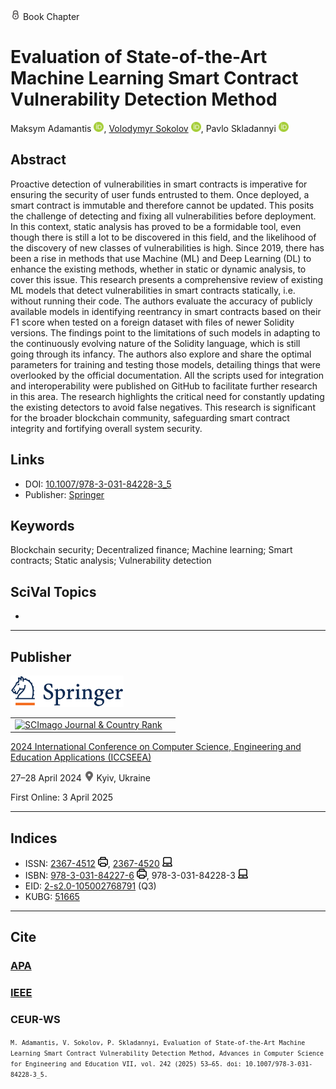 <img src="/icons/lock.svg" width="16" height="16"> Book Chapter

# Evaluation of State-of-the-Art Machine Learning Smart Contract Vulnerability Detection Method

Maksym Adamantis <a href="https://orcid.org/0009-0009-4113-1772" target="_blank"><img src="/icons/orcid.svg" width="16" height="16"></a>,
<a href="/">Volodymyr Sokolov</a> <a href="https://orcid.org/0000-0002-9349-7946" target="_blank"><img src="/icons/orcid.svg" width="16" height="16"></a>,
Pavlo Skladannyi <a href="https://orcid.org/0000-0002-7775-6039" target="_blank"><img src="/icons/orcid.svg" width="16" height="16"></a>

## Abstract
Proactive detection of vulnerabilities in smart contracts is imperative for ensuring the security of user funds entrusted to them. Once deployed, a smart contract is immutable and therefore cannot be updated. This posits the challenge of detecting and fixing all vulnerabilities before deployment. In this context, static analysis has proved to be a formidable tool, even though there is still a lot to be discovered in this field, and the likelihood of the discovery of new classes of vulnerabilities is high. Since 2019, there has been a rise in methods that use Machine (ML) and Deep Learning (DL) to enhance the existing methods, whether in static or dynamic analysis, to cover this issue. This research presents a comprehensive review of existing ML models that detect vulnerabilities in smart contracts statically, i.e. without running their code. The authors evaluate the accuracy of publicly available models in identifying reentrancy in smart contracts based on their F1 score when tested on a foreign dataset with files of newer Solidity versions. The findings point to the limitations of such models in adapting to the continuously evolving nature of the Solidity language, which is still going through its infancy. The authors also explore and share the optimal parameters for training and testing those models, detailing things that were overlooked by the official documentation. All the scripts used for integration and interoperability were published on GitHub to facilitate further research in this area. The research highlights the critical need for constantly updating the existing detectors to avoid false negatives. This research is significant for the broader blockchain community, safeguarding smart contract integrity and fortifying overall system security.

## Links

* DOI: [10.1007/978-3-031-84228-3_5](https://doi.org/10.1007/978-3-031-84228-3_5)
* Publisher: [Springer](https://link.springer.com/chapter/10.1007/978-3-031-84228-3_5)

## Keywords
Blockchain security; Decentralized finance; Machine learning; Smart contracts; Static analysis; Vulnerability detection

## SciVal Topics
-

***
## Publisher

<img src="/icons/springer.svg" height="50">

<table>
<tr>
<td>
<a href="https://www.scimagojr.com/journalsearch.php?q=21100975545&amp;tip=sid&amp;exact=no" title="SCImago Journal &amp; Country Rank"><img border="0" src="https://www.scimagojr.com/journal_img.php?id=21100975545" alt="SCImago Journal &amp; Country Rank"  /></a>
</td>
<td style="text-align: left;">
<span class="__dimensions_badge_embed__" data-doi="10.1007/978-3-031-84228-3_5" data-hide-zero-citations="true"></span><script async src="https://badge.dimensions.ai/badge.js" charset="utf-8"></script>
</td>
</tr>
</table>

[2024 International Conference on Computer Science, Engineering and Education Applications (ICCSEEA)](https://link.springer.com/book/10.1007/978-3-031-84228-3)

27–28 April 2024 <img src="/icons/location-pin.svg" width="16" height="16"> Kyiv, Ukraine

First Online: 3 April 2025

***
## Indices

* ISSN: [2367-4512](https://portal.issn.org/resource/ISSN/2367-4512) <img src="/icons/print.svg" width="16" height="16">, [2367-4520](https://portal.issn.org/resource/ISSN/2367-4520) <img src="/icons/online.svg" width="16" height="16">
* ISBN: [978-3-031-84227-6](https://isbnsearch.org/isbn/978-3-031-84227-6) <img src="/icons/print.svg" width="16" height="16">, 978-3-031-84228-3 <img src="/icons/online.svg" width="16" height="16">
* EID: [2-s2.0-105002768791](http://www.scopus.com/record/display.url?origin=inward&eid=2-s2.0-105002768791) (Q3)
* KUBG: [51665](http://elibrary.kubg.edu.ua/id/eprint/51665/)

***
## Cite

### [APA](https://citation.crosscite.org/format?doi=10.1007/978-3-031-84228-3_5&style=apa&lang=en-US)

### [IEEE](https://citation.crosscite.org/format?doi=10.1007/978-3-031-84228-3_5&style=ieee&lang=en-US)

### CEUR-WS

<small>`M. Adamantis, V. Sokolov, P. Skladannyi, Evaluation of State-of-the-Art Machine Learning Smart Contract Vulnerability Detection Method, Advances in Computer Science for Engineering and Education VII, vol. 242 (2025) 53–65. doi: 10.1007/978-3-031-84228-3_5.`</small>
